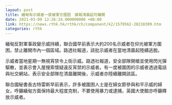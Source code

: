 ```yaml
---
layout: post
title: 緬甸有示威者一度被軍方圍困　據報清晨起可離開
date: 2021-03-09 12:26:24.000000000 +08:00
link: https://news.rthk.hk/rthk/ch/component/k2/1579562-20210309.htm
categories: rthk
---
```


緬甸反對軍事政變示威持續，聯合國早前表示大約200名示威者在仰光被軍方圍困，禁止離開市內一個區域。路透社報道，該批示威者在當地清晨起陸續逃脫。

示威者當地星期一無視宵禁令上街示威。路透社報道，安全部隊開槍並使用閃光彈驅散，並表示會入屋搜索懷疑違反宵禁的示威者。有一度被圍困的示威者透過電話與社交網站，表示安全部隊在清晨離開後，示威者亦陸續離開該區。

聯合國秘書長古特雷斯早前表示，許多被圍困人士是在婦女節參與和平示威的婦女，呼籲緬甸方面保持最大程度克制，不要使用暴力或逮捕，英國大使館亦呼籲釋放示威者。
